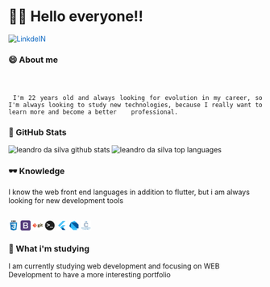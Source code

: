 # 👋🏽 Hello everyone!!
<p align="left">
 <a target="blank" href="https://www.linkedin.com/in/leandro-da-silva-1834801ba/" style="color:#0a66c2;">
   <img align="left" alt="LinkdeIN"  src="https://img.shields.io/badge/-Linkedin-0e76a8?style=flat-square&logo=Linkedin&logoColor=white" />
 </a>
</p>

<br>

### 😄 About me
<code>
<p align="justify">
 I'm 22 years old and always looking for evolution in my career, so I'm always looking to study new technologies, because I really want to learn more and become a better    professional.
</p></code>

### 📖 GitHub Stats
<img src="https://github-readme-stats.vercel.app/api?username=leandromsilva&show_icons=true&theme=gruvbox" alt="leandro da silva github stats">
<img src="https://github-readme-stats.vercel.app/api/top-langs/?username=leandromsilva&layout=compact&theme=gruvbox" alt="leandro da silva top languages"> 

### 🕶 Knowledge
I know the web front end languages in addition to flutter, 
but i am always looking for new development tools

<br>
<code><img height="20" src="https://raw.githubusercontent.com/github/explore/80688e429a7d4ef2fca1e82350fe8e3517d3494d/topics/css/css.png"></code>
<code><img height="20" src="https://raw.githubusercontent.com/github/explore/80688e429a7d4ef2fca1e82350fe8e3517d3494d/topics/bootstrap/bootstrap.png"></code>
<code><img height="20" src="https://raw.githubusercontent.com/github/explore/80688e429a7d4ef2fca1e82350fe8e3517d3494d/topics/git/git.png"></code>
<code><img height="20" src="https://raw.githubusercontent.com/github/explore/80688e429a7d4ef2fca1e82350fe8e3517d3494d/topics/terminal/terminal.png"></code>
<code><img height="20" src="https://raw.githubusercontent.com/github/explore/80688e429a7d4ef2fca1e82350fe8e3517d3494d/topics/flutter/flutter.png"></code>
<code><img height="20" src="https://raw.githubusercontent.com/github/explore/80688e429a7d4ef2fca1e82350fe8e3517d3494d/topics/dart/dart.png"></code>
<code><img height="20" src="https://raw.githubusercontent.com/github/explore/80688e429a7d4ef2fca1e82350fe8e3517d3494d/topics/c/c.png"></code>

### 🌱 What i'm studying
I am currently studying web development and focusing on WEB Development to have a more interesting portfolio



